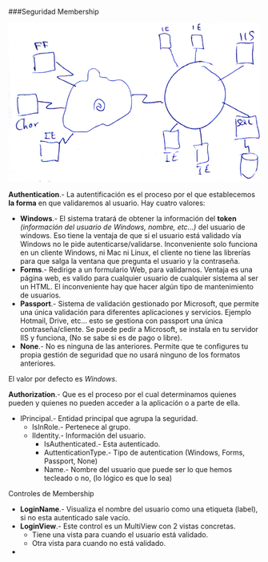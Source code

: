 ###Seguridad Membership

![Imagen 21](Imagenes/CursoAzureImg21.png)

**Authentication**.- La autentificación es el proceso por el que establecemos **la forma** en que validaremos al usuario. Hay cuatro valores:

* **Windows**.- El sistema tratará de obtener la información del **token** *(información del usuario de Windows, nombre, etc...)* del usuario de windows. Eso tiene la ventaja de que si el usuario está validado vía Windows no le pide autenticarse/validarse. Inconveniente solo funciona en un cliente Windows, ni Mac ni Linux, el cliente no tiene las librerías para que salga la ventana que pregunta el usuario y la contraseña.
* **Forms**.- Redirige a un formulario Web, para validarnos. Ventaja es una página web, es valido para cualquier usuario de cualquier sistema al ser un HTML. El inconveniente hay que hacer algún tipo de mantenimiento de usuarios.
* **Passport**.- Sistema de validación gestionado por Microsoft, que permite una única validación para diferentes aplicaciones y servicios. Ejemplo Hotmail, Drive, etc... esto se gestiona con passport una única contraseña/cliente. Se puede pedir a Microsoft, se instala en tu servidor IIS y funciona, (No se sabe si es de pago o libre).
* **None**.- No es ninguna de las anteriores. Permite que te configures tu propia gestión de seguridad que no usará ninguno de los formatos anteriores.

El valor por defecto es *Windows*.

**Authorization**.- Que es el proceso por el cual determinamos quienes pueden y quienes no pueden acceder a la aplicación o a parte de ella.

* IPrincipal.- Entidad principal que agrupa la seguridad.
   * IsInRole.- Pertenece al grupo.
   * IIdentity.- Información del usuario.
      * IsAuthenticated.- Esta autenticado.
      * AuttenticationType.- Tipo de autentication (Windows, Forms, Passport, None)
      * Name.- Nombre del usuario que puede ser lo que hemos tecleado o no, (lo lógico es que lo sea)

Controles de Membership

* **LoginName**.- Visualiza el nombre del usuario como una etiqueta (label), si no esta autenticado sale vacío.
* **LoginView**.- Este control es un MultiView con 2 vistas concretas.
   * Tiene una vista para cuando el usuario está validado.
   * Otra vista para cuando no está validado.
* 